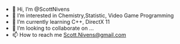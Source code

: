 - 👋 Hi, I’m @ScottNivens
- 👀 I’m interested in Chemistry,Statistic, Video Game Programming
- 🌱 I’m currently learning C++, DirectX 11
- 💞️ I’m looking to collaborate on ...
- 📫 How to reach me Scott.Nivens@gmail.com

<!---
ScottNivens/ScottNivens is a ✨ special ✨ repository because its `README.md` (this file) appears on your GitHub profile.
You can click the Preview link to take a look at your changes.
--->
